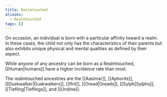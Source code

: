```yaml
---
title: Realmtouched
aliases:
  - Realmtouched
tags: []
---
```


On occasion, an individual is born with a particular affinity toward a realm. In these cases, the child not only has the characteristics of their parents but also exhibits unique physical and mental qualities as defined by their aspect.

While anyone of any ancestry can be born as a Realmtouched, [[Human|humans]] have a higher incidence rate than most.

The realmtouched ancestries are the [[Aasimar]], [[Aphorite]], [[Duskwalker|Duskwalkers]], [[Ifrit]], [[Oread|Oreads]], [[Sylph|Sylphs]], [[Tiefling|Tieflings]], and [[Undine]].